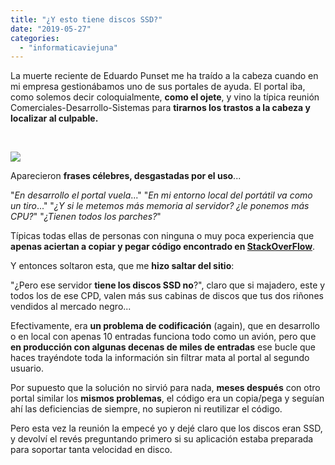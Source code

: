 ```yaml
---
title: "¿Y esto tiene discos SSD?"
date: "2019-05-27"
categories: 
  - "informaticaviejuna"
---
```


La muerte reciente de Eduardo Punset me ha traído a la cabeza cuando en mi empresa gestionábamos uno de sus portales de ayuda. El portal iba, como solemos decir coloquialmente, **como el ojete**, y vino la típica reunión Comerciales-Desarrollo-Sistemas para **tirarnos los trastos a la cabeza y localizar al culpable.**

 

![](images/Selección_440.png)

Aparecieron **frases célebres, desgastadas por el uso**...

"_En desarrollo el portal vuela_..." "_En mi entorno local del portátil va como un tiro_..." "_¿Y si le metemos más memoria al servidor? ¿le ponemos más CPU?_" "_¿Tienen todos los parches?_"

Típicas todas ellas de personas con ninguna o muy poca experiencia que **apenas aciertan a copiar y pegar código encontrado en [StackOverFlow](https://stackoverflow.com/)**.

Y entonces soltaron esta, que me **hizo saltar del sitio**:

"¿Pero ese servidor **tiene los discos SSD no**?", claro que si majadero, este y todos los de ese CPD, valen más sus cabinas de discos que tus dos riñones vendidos al mercado negro...

Efectivamente, era **un problema de codificación** (again), que en desarrollo o en local con apenas 10 entradas funciona todo como un avión, pero que **en producción con algunas decenas de miles de entradas** ese bucle que haces trayéndote toda la información sin filtrar mata al portal al segundo usuario.

Por supuesto que la solución no sirvió para nada, **meses después** con otro portal similar los **mismos problemas**, el código era un copia/pega y seguían ahí las deficiencias de siempre, no supieron ni reutilizar el código.

Pero esta vez la reunión la empecé yo y dejé claro que los discos eran SSD, y devolví el revés preguntando primero si su aplicación estaba preparada para soportar tanta velocidad en disco.
